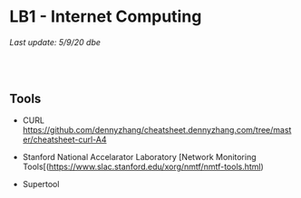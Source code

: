 # LB1 - Internet Computing
###### Last update: 5/9/20 dbe
</br>

## Tools

* CURL      
  https://github.com/dennyzhang/cheatsheet.dennyzhang.com/tree/master/cheatsheet-curl-A4

* Stanford National Accelarator Laboratory
  [Network Monitoring Tools[(https://www.slac.stanford.edu/xorg/nmtf/nmtf-tools.html)
  
* Supertool



